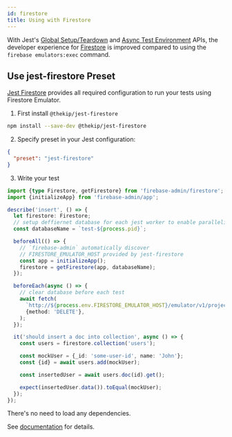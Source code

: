 ```yaml
---
id: firestore
title: Using with Firestore
---
```


With Jest's [Global Setup/Teardown](Configuration.md#globalsetup-string) and [Async Test Environment](Configuration.md#testenvironment-string) APIs, the developer experience for [Firestore](https://firebase.google.com/docs/firestore) is improved compared to using the `firebase emulators:exec` command.

## Use jest-firestore Preset

[Jest Firestore](https://github.com/thekip/jest-firestore) provides all required configuration to run your tests using Firestore Emulator.

1.  First install `@thekip/jest-firestore`

```bash npm2yarn
npm install --save-dev @thekip/jest-firestore
```

2.  Specify preset in your Jest configuration:

```json
{
  "preset": "jest-firestore"
}
```

3.  Write your test

```ts
import {type Firestore, getFirestore} from 'firebase-admin/firestore';
import {initializeApp} from 'firebase-admin/app';

describe('insert', () => {
  let firestore: Firestore;
  // setup deffiernet database for each jest worker to enable parallelism
  const databaseName = `test-${process.pid}`;

  beforeAll(() => {
    // `firebase-admin` automatically discover
    // FIRESTORE_EMULATOR_HOST provided by jest-firestore
    const app = initializeApp();
    firestore = getFirestore(app, databaseName);
  });

  beforeEach(async () => {
    // clear database before each test
    await fetch(
      `http://${process.env.FIRESTORE_EMULATOR_HOST}/emulator/v1/projects/${process.env.GCLOUD_PROJECT}/databases/${databaseName}/documents`,
      {method: 'DELETE'},
    );
  });

  it('should insert a doc into collection', async () => {
    const users = firestore.collection('users');

    const mockUser = {_id: 'some-user-id', name: 'John'};
    const {id} = await users.add(mockUser);

    const insertedUser = await users.doc(id).get();

    expect(insertedUser.data()).toEqual(mockUser);
  });
});
```

There's no need to load any dependencies.

See [documentation](https://github.com/thekip/jest-firestore) for details.

